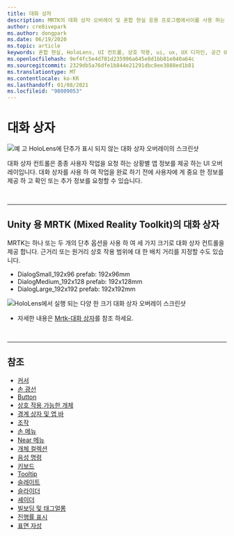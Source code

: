 ```yaml
---
title: 대화 상자
description: MRTK의 대화 상자 오버레이 및 혼합 현실 응용 프로그램에서이를 사용 하는 방법에 대해 알아봅니다.
author: cre8ivepark
ms.author: dongpark
ms.date: 06/19/2020
ms.topic: article
keywords: 혼합 현실, HoloLens, UI 컨트롤, 상호 작용, ui, ux, UX 디자인, 공간 UI, 공간 상호 작용, 3D UI, 3D UX, 혼합 현실 헤드셋, windows mixed reality 헤드셋, 가상 현실 헤드셋, HoloLens, MRTK, Mixed Reality Toolkit
ms.openlocfilehash: 9ef4fc5e4d781d235996a645e8d1bb81e040a64c
ms.sourcegitcommit: 2329db5a76dfe1b844e21291dbc8ee3888ed1b81
ms.translationtype: MT
ms.contentlocale: ko-KR
ms.lasthandoff: 01/08/2021
ms.locfileid: "98009053"
---
```

# <a name="dialog"></a>대화 상자

![예 고 HoloLens에 단추가 표시 되지 않는 대화 상자 오버레이의 스크린샷](images/MRTK_UX_Dialog.jpg)

대화 상자 컨트롤은 종종 사용자 작업을 요청 하는 상황별 앱 정보를 제공 하는 UI 오버레이입니다. 대화 상자를 사용 하 여 작업을 완료 하기 전에 사용자에 게 중요 한 정보를 제공 하 고 확인 또는 추가 정보를 요청할 수 있습니다.

<br>

---

## <a name="dialog-in-mrtk-mixed-reality-toolkit-for-unity"></a>Unity 용 MRTK (Mixed Reality Toolkit)의 대화 상자
MRTK는 하나 또는 두 개의 단추 옵션을 사용 하 여 세 가지 크기로 대화 상자 컨트롤을 제공 합니다. 근거리 또는 원거리 상호 작용 범위에 대 한 배치 거리를 지정할 수도 있습니다. 

- DialogSmall_192x96 prefab: 192x96mm
- DialogMedium_192x128 prefab: 192x128mm
- DialogLarge_192x192 prefab: 192x192mm

![HoloLens에서 실행 되는 다양 한 크기 대화 상자 오버레이 스크린샷](images/MRTK_UX_Dialog_Types.jpg)


* 자세한 내용은 [Mrtk-대화 상자](https://microsoft.github.io/MixedRealityToolkit-Unity/Assets/MRTK/SDK/Experimental/Dialog/README_Dialog.html)를 참조 하세요.

<br>

---

## <a name="see-also"></a>참조

* [커서](cursors.md)
* [손 광선](point-and-commit.md)
* [Button](button.md)
* [상호 작용 가능한 개체](interactable-object.md)
* [경계 상자 및 앱 바](app-bar-and-bounding-box.md)
* [조작](direct-manipulation.md)
* [손 메뉴](hand-menu.md)
* [Near 메뉴](near-menu.md)
* [개체 컬렉션](object-collection.md)
* [음성 명령](voice-input.md)
* [키보드](keyboard.md)
* [Tooltip](tooltip.md)
* [슬레이트](slate.md)
* [슬라이더](slider.md)
* [셰이더](shader.md)
* [빌보딩 및 태그얼롱](billboarding-and-tag-along.md)
* [진행률 표시](progress.md)
* [표면 자성](surface-magnetism.md)
